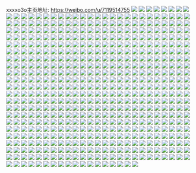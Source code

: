 xxxxo3o主页地址: https://weibo.com/u/7119514755 
![](https://wx4.sinaimg.cn/mw2000/007LOL19ly1h8xjlljsuvj333y1qze82.jpg) 
![](https://wx4.sinaimg.cn/mw2000/007LOL19ly1h8xjlki7r8j30wi0iawjl.jpg) 
![](https://wx4.sinaimg.cn/mw2000/007LOL19ly1h8xjlml2xlj333y1qz4qq.jpg) 
![](https://wx4.sinaimg.cn/mw2000/007LOL19ly1h8xjlojuypj33402c01ky.jpg) 
![](https://wx4.sinaimg.cn/mw2000/007LOL19ly1h8xjlnkb5zj333y1qzqv5.jpg) 
![](https://wx4.sinaimg.cn/mw2000/007LOL19ly1h8xjlpd17kj333y1qzqv5.jpg) 
![](https://wx4.sinaimg.cn/mw2000/007LOL19ly1h8vfo8kb51j31kw23v1kx.jpg) 
![](https://wx4.sinaimg.cn/mw2000/007LOL19ly1h8r49vgpnyj30ph10lafd.jpg) 
![](https://wx4.sinaimg.cn/mw2000/007LOL19ly1h8prpu9f0pj30wi1ycam3.jpg) 
![](https://wx4.sinaimg.cn/mw2000/007LOL19ly1h8prpv7tc4j30wi10dajr.jpg) 
![](https://wx4.sinaimg.cn/mw2000/007LOL19ly1h8prpxk4c3j31sc2ds7mp.jpg) 
![](https://wx4.sinaimg.cn/mw2000/007LOL19ly1h8prpvisiaj30kz0rzn1t.jpg) 
![](https://wx4.sinaimg.cn/mw2000/007LOL19ly1h8prptd78cj32c0340e81.jpg) 
![](https://wx4.sinaimg.cn/mw2000/007LOL19ly1h8prpwnmipj32c0340x6p.jpg) 
![](https://wx4.sinaimg.cn/mw2000/007LOL19ly1h8prq6f4t8j30o705174w.jpg) 
![](https://wx4.sinaimg.cn/mw2000/007LOL19ly1h8prq2aiv8j32c03407wi.jpg) 
![](https://wx4.sinaimg.cn/mw2000/007LOL19ly1h8prq66fpbj31ei1ei7n5.jpg) 
![](https://wx4.sinaimg.cn/mw2000/007LOL19ly1h8prq3ng89j32c0340hdu.jpg) 
![](https://wx4.sinaimg.cn/mw2000/007LOL19ly1h8prqbw6z4j31sc2ds1ky.jpg) 
![](https://wx4.sinaimg.cn/mw2000/007LOL19ly1h8prpy5z81j317r1mcds9.jpg) 
![](https://wx4.sinaimg.cn/mw2000/007LOL19ly1h8prq9m3wyj30wi1yc4ff.jpg) 
![](https://wx4.sinaimg.cn/mw2000/007LOL19ly1h8oi8xrdntj32c0340npd.jpg) 
![](https://wx4.sinaimg.cn/mw2000/007LOL19ly1h8jjr6to9cj30u0140k15.jpg) 
![](https://wx4.sinaimg.cn/mw2000/007LOL19ly1h8h7at18s1j30u0140tef.jpg) 
![](https://wx4.sinaimg.cn/mw2000/007LOL19ly1h8h7avsyacj30u0140k29.jpg) 
![](https://wx4.sinaimg.cn/mw2000/007LOL19ly1h8h7axf1cjj30u0140wln.jpg) 
![](https://wx4.sinaimg.cn/mw2000/007LOL19ly1h8h7aw2n1gj30u00midhv.jpg) 
![](https://wx4.sinaimg.cn/mw2000/007LOL19ly1h8h7auyd8dj30p00xcq7l.jpg) 
![](https://wx4.sinaimg.cn/mw2000/007LOL19ly1h8h7ayyijsj30u0140wkk.jpg) 
![](https://wx4.sinaimg.cn/mw2000/007LOL19ly1h8h7aumxyjj31400u0gtb.jpg) 
![](https://wx4.sinaimg.cn/mw2000/007LOL19ly1h8h7ayh6nwj30u01400wk.jpg) 
![](https://wx4.sinaimg.cn/mw2000/007LOL19ly1h8h7awh0kaj31410u0gqk.jpg) 
![](https://wx4.sinaimg.cn/mw2000/007LOL19ly1h8d5uk17ybj30u01dg43u.jpg) 
![](https://wx4.sinaimg.cn/mw2000/007LOL19ly1h8bq1u0kwuj30u0140aiw.jpg) 
![](https://wx4.sinaimg.cn/mw2000/007LOL19ly1h8bq1uibmyj31400u0dl5.jpg) 
![](https://wx4.sinaimg.cn/mw2000/007LOL19ly1h87bdx5itcj30u0140k0w.jpg) 
![](https://wx4.sinaimg.cn/mw2000/007LOL19ly1h87bdxqud1j30u0140n31.jpg) 
![](https://wx4.sinaimg.cn/mw2000/007LOL19ly1h87bdvbjgxj30u0140gt5.jpg) 
![](https://wx4.sinaimg.cn/mw2000/007LOL19ly1h87bdz1tsnj30u01400z3.jpg) 
![](https://wx4.sinaimg.cn/mw2000/007LOL19ly1h87bdtq1ekj30rf10kdkx.jpg) 
![](https://wx4.sinaimg.cn/mw2000/007LOL19ly1h87bdzntroj30u0140n2a.jpg) 
![](https://wx4.sinaimg.cn/mw2000/007LOL19ly1h87bdui0b4j30wi0oejt4.jpg) 
![](https://wx4.sinaimg.cn/mw2000/007LOL19ly1h87be083rwj30u0140jxc.jpg) 
![](https://wx4.sinaimg.cn/mw2000/007LOL19ly1h87bdye8jpj30u0140q9m.jpg) 
![](https://wx4.sinaimg.cn/mw2000/007LOL19ly1h85vr88gtfj30u01sytew.jpg) 
![](https://wx4.sinaimg.cn/mw2000/007LOL19ly1h8515lqbxbj31400u0afp.jpg) 
![](https://wx4.sinaimg.cn/mw2000/007LOL19ly1h83t9kjstdj30s40l3gq5.jpg) 
![](https://wx4.sinaimg.cn/mw2000/007LOL19ly1h80exm393cj30r80kfgml.jpg) 
![](https://wx4.sinaimg.cn/mw2000/007LOL19ly1h7wbkrqa50j30u01syae7.jpg) 
![](https://wx4.sinaimg.cn/mw2000/007LOL19ly1h7wbkv18jhj30u01sy115.jpg) 
![](https://wx4.sinaimg.cn/mw2000/007LOL19ly1h7wbkpl3a8j30u01sy44k.jpg) 
![](https://wx4.sinaimg.cn/mw2000/007LOL19ly1h7vurwgmq7j30jp0b3mxa.jpg) 
![](https://wx4.sinaimg.cn/mw2000/007LOL19ly1h7r7eti15qj30wi0wiwmq.jpg) 
![](https://wx4.sinaimg.cn/mw2000/007LOL19ly1h7puyo6adaj30u0186gr6.jpg) 
![](https://wx4.sinaimg.cn/mw2000/007LOL19ly1h7puyn4mfaj30u0140jv9.jpg) 
![](https://wx4.sinaimg.cn/mw2000/007LOL19ly1h7puynq7rcj30zk0qojy8.jpg) 
![](https://wx4.sinaimg.cn/mw2000/007LOL19ly1h7n5p25efnj30mk0u3q4j.jpg) 
![](https://wx4.sinaimg.cn/mw2000/007LOL19ly1h7n5p1eqv0j30u014077s.jpg) 
![](https://wx4.sinaimg.cn/mw2000/007LOL19ly1h7n5p1wqq8j30kk0kkju5.jpg) 
![](https://wx4.sinaimg.cn/mw2000/007LOL19ly1h7n5p0j82kj30h20h20ui.jpg) 
![](https://wx4.sinaimg.cn/mw2000/007LOL19ly1h7n5p1o242j30tz13zjwf.jpg) 
![](https://wx4.sinaimg.cn/mw2000/007LOL19ly1h7n5p2gzoyj30u0140n6p.jpg) 
![](https://wx4.sinaimg.cn/mw2000/007LOL19ly1h7n5p1518gj30u0140jvu.jpg) 
![](https://wx4.sinaimg.cn/mw2000/007LOL19ly1h7n5p0t3iaj30p80xntcc.jpg) 
![](https://wx4.sinaimg.cn/mw2000/007LOL19ly1h7n5safmbwj30r3104dkd.jpg) 
![](https://wx4.sinaimg.cn/mw2000/007LOL19ly1h7k6gefo1vj30po0pojw0.jpg) 
![](https://wx4.sinaimg.cn/mw2000/007LOL19ly1h7k6g104m1j30p40xitcb.jpg) 
![](https://wx4.sinaimg.cn/mw2000/007LOL19ly1h7k6g3ps2ej30u00u079i.jpg) 
![](https://wx4.sinaimg.cn/mw2000/007LOL19ly1h7k6g1e7s2j30q90z0wix.jpg) 
![](https://wx4.sinaimg.cn/mw2000/007LOL19ly1h7k6g1rt7zj30u0140gsb.jpg) 
![](https://wx4.sinaimg.cn/mw2000/007LOL19ly1h7hli8y8q6j30u0140dn9.jpg) 
![](https://wx4.sinaimg.cn/mw2000/007LOL19ly1h7hli72grgj30u0140agt.jpg) 
![](https://wx4.sinaimg.cn/mw2000/007LOL19ly1h7hlikl3boj30js0qdte0.jpg) 
![](https://wx4.sinaimg.cn/mw2000/007LOL19ly1h7hli7ti81j30u0140k7w.jpg) 
![](https://wx4.sinaimg.cn/mw2000/007LOL19ly1h7hli9pumzj30u0140gx5.jpg) 
![](https://wx4.sinaimg.cn/mw2000/007LOL19ly1h7d2vnjw5xj33402c0qv5.jpg) 
![](https://wx4.sinaimg.cn/mw2000/007LOL19ly1h7d2vo82cej33402c010p.jpg) 
![](https://wx4.sinaimg.cn/mw2000/007LOL19ly1h7d2vmqid1j30mr0ucq82.jpg) 
![](https://wx4.sinaimg.cn/mw2000/007LOL19ly1h7d2vlrxy6j32c0340e82.jpg) 
![](https://wx4.sinaimg.cn/mw2000/007LOL19ly1h7b24xb1maj30vm165mys.jpg) 
![](https://wx4.sinaimg.cn/mw2000/007LOL19ly1h7b24y3sncj33402c0k81.jpg) 
![](https://wx4.sinaimg.cn/mw2000/007LOL19ly1h7b28mqnr4j32001i07q7.jpg) 
![](https://wx4.sinaimg.cn/mw2000/007LOL19ly1h7b24wqi33j31us1us7b6.jpg) 
![](https://wx4.sinaimg.cn/mw2000/007LOL19ly1h7b24w545oj32c0340x6q.jpg) 
![](https://wx4.sinaimg.cn/mw2000/007LOL19ly1h7b24yg3ppj30r5107jrz.jpg) 
![](https://wx4.sinaimg.cn/mw2000/007LOL19ly1h7b24uxqmsj33402c0x6p.jpg) 
![](https://wx4.sinaimg.cn/mw2000/007LOL19ly1h7b250yyxfj32c0340h6x.jpg) 
![](https://wx4.sinaimg.cn/mw2000/007LOL19ly1h7b254ztnaj32an327hdu.jpg) 
![](https://wx4.sinaimg.cn/mw2000/007LOL19ly1h7b2500b8nj32c0340jvi.jpg) 
![](https://wx4.sinaimg.cn/mw2000/007LOL19ly1h7b24zb4dmj32c03404fx.jpg) 
![](https://wx4.sinaimg.cn/mw2000/007LOL19ly1h7b251u5tcj33402c0dws.jpg) 
![](https://wx4.sinaimg.cn/mw2000/007LOL19ly1h7b253g11vj32c0340qv5.jpg) 
![](https://wx4.sinaimg.cn/mw2000/007LOL19ly1h7b2569lj7j32c0340gyn.jpg) 
![](https://wx4.sinaimg.cn/mw2000/007LOL19ly1h7b257fhn8j33402c0wng.jpg) 
![](https://wx4.sinaimg.cn/mw2000/007LOL19ly1h7b24x01i1j30ny08jdgu.jpg) 
![](https://wx4.sinaimg.cn/mw2000/007LOL19ly1h78gwmml8fj30xl18sdrl.jpg) 
![](https://wx4.sinaimg.cn/mw2000/007LOL19ly1h78gwpf3bpj32c0340npd.jpg) 
![](https://wx4.sinaimg.cn/mw2000/007LOL19ly1h78gz1mlz3j30wi17cgma.jpg) 
![](https://wx4.sinaimg.cn/mw2000/007LOL19ly1h78gwnyi5fj32c0340npg.jpg) 
![](https://wx4.sinaimg.cn/mw2000/007LOL19ly1h786sn2oclj30u0140439.jpg) 
![](https://wx4.sinaimg.cn/mw2000/007LOL19ly1h76v432ofrj30wi1ycwte.jpg) 
![](https://wx4.sinaimg.cn/mw2000/007LOL19ly1h76v426bszj30wi1ycwgl.jpg) 
![](https://wx4.sinaimg.cn/mw2000/007LOL19ly1h76v43d4ujj30wi1ycq49.jpg) 
![](https://wx4.sinaimg.cn/mw2000/007LOL19ly1h73tr6oi5zj32c034043l.jpg) 
![](https://wx4.sinaimg.cn/mw2000/007LOL19ly1h73tr5qm1gj33402c0x6p.jpg) 
![](https://wx4.sinaimg.cn/mw2000/007LOL19ly1h702hscb28j32c03407dp.jpg) 
![](https://wx4.sinaimg.cn/mw2000/007LOL19ly1h702hr9ft2j30ts1gz40v.jpg) 
![](https://wx4.sinaimg.cn/mw2000/007LOL19ly1h702hrjto2j30u0140qg9.jpg) 
![](https://wx4.sinaimg.cn/mw2000/007LOL19ly1h702htrudkj32c03404qr.jpg) 
![](https://wx4.sinaimg.cn/mw2000/007LOL19ly1h702hsticvj30wi18ijsj.jpg) 
![](https://wx4.sinaimg.cn/mw2000/007LOL19ly1h702hqaq75j30u0140n9i.jpg) 
![](https://wx4.sinaimg.cn/mw2000/007LOL19ly1h702hsllioj30u0140q3m.jpg) 
![](https://wx4.sinaimg.cn/mw2000/007LOL19ly1h702il43yoj30gu0mh78p.jpg) 
![](https://wx4.sinaimg.cn/mw2000/007LOL19ly1h702k199eoj30u0158n1d.jpg) 
![](https://wx4.sinaimg.cn/mw2000/007LOL19ly1h6y48oa4v6j32c0340e82.jpg) 
![](https://wx4.sinaimg.cn/mw2000/007LOL19ly1h6y48rc9uej32c0340u0z.jpg) 
![](https://wx4.sinaimg.cn/mw2000/007LOL19ly1h6y48rr3hej30oz0xbajc.jpg) 
![](https://wx4.sinaimg.cn/mw2000/007LOL19ly1h6y48snxb7j32c0340tlt.jpg) 
![](https://wx4.sinaimg.cn/mw2000/007LOL19ly1h6y48utcydj32c03401kz.jpg) 
![](https://wx4.sinaimg.cn/mw2000/007LOL19ly1h6y48vwhj8j32c0340npe.jpg) 
![](https://wx4.sinaimg.cn/mw2000/007LOL19ly1h6y48wrd0lj32c0340tpi.jpg) 
![](https://wx4.sinaimg.cn/mw2000/007LOL19ly1h6y48xm0o3j32c03407wi.jpg) 
![](https://wx4.sinaimg.cn/mw2000/007LOL19ly1h6seo9369pj32c0340qv5.jpg) 
![](https://wx4.sinaimg.cn/mw2000/007LOL19ly1h6seoa3jqej33402c0npf.jpg) 
![](https://wx4.sinaimg.cn/mw2000/007LOL19ly1h6sepm7754j33402c0dkq.jpg) 
![](https://wx4.sinaimg.cn/mw2000/007LOL19ly1h6sepuutyej30tz13zk0x.jpg) 
![](https://wx4.sinaimg.cn/mw2000/007LOL19ly1h6seplh0efj32c0340u0x.jpg) 
![](https://wx4.sinaimg.cn/mw2000/007LOL19ly1h6seposwngj32c034019e.jpg) 
![](https://wx4.sinaimg.cn/mw2000/007LOL19ly1h6seo7yq41j32c0340kjm.jpg) 
![](https://wx4.sinaimg.cn/mw2000/007LOL19ly1h6sepnm9b5j30u0140410.jpg) 
![](https://wx4.sinaimg.cn/mw2000/007LOL19ly1h6seqf8gm5j30tz13zgn6.jpg) 
![](https://wx4.sinaimg.cn/mw2000/007LOL19ly1h6q05ki7b3j30rr0rrmza.jpg) 
![](https://wx4.sinaimg.cn/mw2000/007LOL19ly1h6q05jln0cj30kx0kxmxm.jpg) 
![](https://wx4.sinaimg.cn/mw2000/007LOL19ly1h6q05jduiaj31410u0mzg.jpg) 
![](https://wx4.sinaimg.cn/mw2000/007LOL19ly1h6q05k3knmj30u0140dph.jpg) 
![](https://wx4.sinaimg.cn/mw2000/007LOL19ly1h6nbtzn8v8j30u0140th0.jpg) 
![](https://wx4.sinaimg.cn/mw2000/007LOL19ly1h6nbu0phz5j30u0140tn2.jpg) 
![](https://wx4.sinaimg.cn/mw2000/007LOL19ly1h6nbu18954j30u0140aed.jpg) 
![](https://wx4.sinaimg.cn/mw2000/007LOL19ly1h6nbu1wkv2j30u01400yh.jpg) 
![](https://wx4.sinaimg.cn/mw2000/007LOL19ly1h6nbu2hiwuj30u014079r.jpg) 
![](https://wx4.sinaimg.cn/mw2000/007LOL19ly1h6nbu363x3j30u0140dqr.jpg) 
![](https://wx4.sinaimg.cn/mw2000/007LOL19ly1h6nbu3t430j30u0140guj.jpg) 
![](https://wx4.sinaimg.cn/mw2000/007LOL19ly1h6nbu4g4exj30u0140gye.jpg) 
![](https://wx4.sinaimg.cn/mw2000/007LOL19ly1h6nbu04itmj30ri10owl2.jpg) 
![](https://wx4.sinaimg.cn/mw2000/007LOL19ly1h6kfqcmiz3j30w516vdpi.jpg) 
![](https://wx4.sinaimg.cn/mw2000/007LOL19ly1h6gs9aad6pj30u0140q93.jpg) 
![](https://wx4.sinaimg.cn/mw2000/007LOL19ly1h6gs9b48qaj30u0140gms.jpg) 
![](https://wx4.sinaimg.cn/mw2000/007LOL19ly1h6gs9aonztj30u0140wex.jpg) 
![](https://wx4.sinaimg.cn/mw2000/007LOL19ly1h6gs98huyxj30u0140n0t.jpg) 
![](https://wx4.sinaimg.cn/mw2000/007LOL19ly1h6gs9bf3nqj30ty13ywfi.jpg) 
![](https://wx4.sinaimg.cn/mw2000/007LOL19ly1h6gs991x7pj30u0140q85.jpg) 
![](https://wx4.sinaimg.cn/mw2000/007LOL19ly1h6gs99e7ekj31400u0myq.jpg) 
![](https://wx4.sinaimg.cn/mw2000/007LOL19ly1h6gs982uqjj31400u0434.jpg) 
![](https://wx4.sinaimg.cn/mw2000/007LOL19ly1h6f76g61ohj30u0140n3e.jpg) 
![](https://wx4.sinaimg.cn/mw2000/007LOL19ly1h6f76elgb6j30t312sad5.jpg) 
![](https://wx4.sinaimg.cn/mw2000/007LOL19ly1h6f76hnl7ij30u0140q7n.jpg) 
![](https://wx4.sinaimg.cn/mw2000/007LOL19ly1h6al8pz5bkj32c03404qq.jpg) 
![](https://wx4.sinaimg.cn/mw2000/007LOL19ly1h6al8tav9wj32c0340acu.jpg) 
![](https://wx4.sinaimg.cn/mw2000/007LOL19ly1h6al8sm4r3j30ty0ty41g.jpg) 
![](https://wx4.sinaimg.cn/mw2000/007LOL19ly1h6alantwj8j30u014078a.jpg) 
![](https://wx4.sinaimg.cn/mw2000/007LOL19ly1h672nvvv2ij30u01400ud.jpg) 
![](https://wx4.sinaimg.cn/mw2000/007LOL19ly1h672nuillfj30u0140grs.jpg) 
![](https://wx4.sinaimg.cn/mw2000/007LOL19ly1h672nux1s1j30u0140abb.jpg) 
![](https://wx4.sinaimg.cn/mw2000/007LOL19ly1h6653qb9quj30f10k275l.jpg) 
![](https://wx4.sinaimg.cn/mw2000/007LOL19ly1h63x3wpa7kj30u014040p.jpg) 
![](https://wx4.sinaimg.cn/mw2000/007LOL19ly1h63x4dopkoj30u0140gui.jpg) 
![](https://wx4.sinaimg.cn/mw2000/007LOL19ly1h63x4e763lj30ki0rc41n.jpg) 
![](https://wx4.sinaimg.cn/mw2000/007LOL19ly1h63x49u5ddj30wb0o8t9z.jpg) 
![](https://wx4.sinaimg.cn/mw2000/007LOL19ly1h63x48zqhzj30u01sy7fu.jpg) 
![](https://wx4.sinaimg.cn/mw2000/007LOL19ly1h63x3xac49j30u0140q3u.jpg) 
![](https://wx4.sinaimg.cn/mw2000/007LOL19ly1h63x4b9az9j31400u00vt.jpg) 
![](https://wx4.sinaimg.cn/mw2000/007LOL19ly1h63x4cta66j31400u041j.jpg) 
![](https://wx4.sinaimg.cn/mw2000/007LOL19ly1h63x3vz0t4j30u0140dmt.jpg) 
![](https://wx4.sinaimg.cn/mw2000/007LOL19ly1h61vgsjj09j30u014074y.jpg) 
![](https://wx4.sinaimg.cn/mw2000/007LOL19ly1h5zkvi3yu9j30u01syacm.jpg) 
![](https://wx4.sinaimg.cn/mw2000/007LOL19ly1h5uuzzdltvj30u01syq9e.jpg) 
![](https://wx4.sinaimg.cn/mw2000/007LOL19ly1h5uv0kejcdj30u01sy44y.jpg) 
![](https://wx4.sinaimg.cn/mw2000/007LOL19ly1h5uv0xdsr2j30u01syqb3.jpg) 
![](https://wx4.sinaimg.cn/mw2000/007LOL19ly1h5uuzcfxfmj30u01sydll.jpg) 
![](https://wx4.sinaimg.cn/mw2000/007LOL19ly1h5uv09cr6kj30u01syjxx.jpg) 
![](https://wx4.sinaimg.cn/mw2000/007LOL19ly1h5uuzngim0j30u01sy7bp.jpg) 
![](https://wx4.sinaimg.cn/mw2000/007LOL19ly1h5te4fbbdtj30u0140gn2.jpg) 
![](https://wx4.sinaimg.cn/mw2000/007LOL19ly1h5qxpws4i7j30tk0m6765.jpg) 
![](https://wx4.sinaimg.cn/mw2000/007LOL19ly1h5qxpx5oa5j30s70ufn0i.jpg) 
![](https://wx4.sinaimg.cn/mw2000/007LOL19ly1h5q3impfauj30u0140afv.jpg) 
![](https://wx4.sinaimg.cn/mw2000/007LOL19ly1h5q3in80o5j30t012oq4x.jpg) 
![](https://wx4.sinaimg.cn/mw2000/007LOL19ly1h5q3gf2q3dj30u01403yu.jpg) 
![](https://wx4.sinaimg.cn/mw2000/007LOL19ly1h5q3iswiuuj30u014078t.jpg) 
![](https://wx4.sinaimg.cn/mw2000/007LOL19ly1h5q3iozz1pj30u014015t.jpg) 
![](https://wx4.sinaimg.cn/mw2000/007LOL19ly1h5q3irzo1kj30u0140k10.jpg) 
![](https://wx4.sinaimg.cn/mw2000/007LOL19ly1h5q3ipp9zdj30u00u0jw3.jpg) 
![](https://wx4.sinaimg.cn/mw2000/007LOL19ly1h5q3iubpu1j30u0140ahb.jpg) 
![](https://wx4.sinaimg.cn/mw2000/007LOL19ly1h5q3j41z9ij30u0140q7d.jpg) 
![](https://wx4.sinaimg.cn/mw2000/007LOL19ly1h5lk7cslvaj30s40hu74w.jpg) 
![](https://wx4.sinaimg.cn/mw2000/007LOL19ly1h5lk7cktgoj30pg0iw40w.jpg) 
![](https://wx4.sinaimg.cn/mw2000/007LOL19ly1h5gk99w6ytj31900u0dm1.jpg) 
![](https://wx4.sinaimg.cn/mw2000/007LOL19ly1h5gk9b1qjfj31900u041p.jpg) 
![](https://wx4.sinaimg.cn/mw2000/007LOL19ly1h5gk9chttpj30u0190tdu.jpg) 
![](https://wx4.sinaimg.cn/mw2000/007LOL19ly1h5gk9ewmg4j31900u0wop.jpg) 
![](https://wx4.sinaimg.cn/mw2000/007LOL19ly1h5gk9kjoprj30u0190alc.jpg) 
![](https://wx4.sinaimg.cn/mw2000/007LOL19ly1h5gk9mjbukj31900u0qen.jpg) 
![](https://wx4.sinaimg.cn/mw2000/007LOL19ly1h5gk9nlh62j31900u0n1y.jpg) 
![](https://wx4.sinaimg.cn/mw2000/007LOL19ly1h5gk9s955yj31900u0151.jpg) 
![](https://wx4.sinaimg.cn/mw2000/007LOL19ly1h5gk9tuik9j31900u0gr0.jpg) 
![](https://wx4.sinaimg.cn/mw2000/007LOL19ly1h5gk9ui53ej31900u0gov.jpg) 
![](https://wx4.sinaimg.cn/mw2000/007LOL19ly1h5gk9vmqcej30u0140jyc.jpg) 
![](https://wx4.sinaimg.cn/mw2000/007LOL19ly1h5gk9wsbo7j30u0140aen.jpg) 
![](https://wx4.sinaimg.cn/mw2000/007LOL19ly1h5gk9z9udej31900u0k5q.jpg) 
![](https://wx4.sinaimg.cn/mw2000/007LOL19ly1h5gka047nwj31900u0ad7.jpg) 
![](https://wx4.sinaimg.cn/mw2000/007LOL19ly1h5gka1e99oj31900u0n2l.jpg) 
![](https://wx4.sinaimg.cn/mw2000/007LOL19ly1h5gka345wzj31900u00zd.jpg) 
![](https://wx4.sinaimg.cn/mw2000/007LOL19ly1h5gka4ewmij31400u0adt.jpg) 
![](https://wx4.sinaimg.cn/mw2000/007LOL19ly1h5ce6vjnuyj30wi0o7q6h.jpg) 
![](https://wx4.sinaimg.cn/mw2000/007LOL19ly1h5ce6wo96fj33402c07wh.jpg) 
![](https://wx4.sinaimg.cn/mw2000/007LOL19ly1h58ttgl9bbj33402c0qv5.jpg) 
![](https://wx4.sinaimg.cn/mw2000/007LOL19ly1h58tt9upq1j33402c0b2a.jpg) 
![](https://wx4.sinaimg.cn/mw2000/007LOL19ly1h58ttmaxcdj31sc2dsu0x.jpg) 
![](https://wx4.sinaimg.cn/mw2000/007LOL19ly1h54beug8d0j324e2tue82.jpg) 
![](https://wx4.sinaimg.cn/mw2000/007LOL19ly1h54berj5cuj32c0340npd.jpg) 
![](https://wx4.sinaimg.cn/mw2000/007LOL19ly1h54besvh0fj32c0340qv5.jpg) 
![](https://wx4.sinaimg.cn/mw2000/007LOL19ly1h54beo44tgj32c0340b2a.jpg) 
![](https://wx4.sinaimg.cn/mw2000/007LOL19ly1h54bept59nj32c03407wi.jpg) 
![](https://wx4.sinaimg.cn/mw2000/007LOL19ly1h54bevan3qj319u1p4kch.jpg) 
![](https://wx4.sinaimg.cn/mw2000/007LOL19ly1h535a49h1sj32c0340qv6.jpg) 
![](https://wx4.sinaimg.cn/mw2000/007LOL19ly1h522rxt0djj32c0340e81.jpg) 
![](https://wx4.sinaimg.cn/mw2000/007LOL19ly1h4qihzc4r3j30u00u0n4z.jpg) 
![](https://wx4.sinaimg.cn/mw2000/007LOL19ly1h4qihwq35pj30p10isn15.jpg) 
![](https://wx4.sinaimg.cn/mw2000/007LOL19ly1h4p9yxnjm5j32c0340npe.jpg) 
![](https://wx4.sinaimg.cn/mw2000/007LOL19ly1h4p9yvz599j30u0140k2v.jpg) 
![](https://wx4.sinaimg.cn/mw2000/007LOL19ly1h4n0u8lbrnj32c0340hdt.jpg) 
![](https://wx4.sinaimg.cn/mw2000/007LOL19ly1h4n0ryxen4j32c0340e83.jpg) 
![](https://wx4.sinaimg.cn/mw2000/007LOL19ly1h4n0w91bghj32c0340x6q.jpg) 
![](https://wx4.sinaimg.cn/mw2000/007LOL19ly1h4n0viveabj32c0340hdu.jpg) 
![](https://wx4.sinaimg.cn/mw2000/007LOL19ly1h4n0v1qxgnj33402c0e82.jpg) 
![](https://wx4.sinaimg.cn/mw2000/007LOL19ly1h4n0vnw5dtj31zk1ho1kx.jpg) 
![](https://wx4.sinaimg.cn/mw2000/007LOL19ly1h4jizkzseoj32c0340qv6.jpg) 
![](https://wx4.sinaimg.cn/mw2000/007LOL19ly1h4icju42tcj30wi1ycgqc.jpg) 
![](https://wx4.sinaimg.cn/mw2000/007LOL19ly1h4dr0aga04j30u0140q9s.jpg) 
![](https://wx4.sinaimg.cn/mw2000/007LOL19ly1h4dr0as6foj30u0140q8n.jpg) 
![](https://wx4.sinaimg.cn/mw2000/007LOL19ly1h4cbg2xwjwj30wi102tbz.jpg) 
![](https://wx4.sinaimg.cn/mw2000/007LOL19ly1h49s1jex7kj30u014010s.jpg) 
![](https://wx4.sinaimg.cn/mw2000/007LOL19ly1h49s1kcnxmj30u0140ap4.jpg) 
![](https://wx4.sinaimg.cn/mw2000/007LOL19ly1h49s1l0egyj30u0140dkc.jpg) 
![](https://wx4.sinaimg.cn/mw2000/007LOL19ly1h49s1n5v19j30u0140gs1.jpg) 
![](https://wx4.sinaimg.cn/mw2000/007LOL19ly1h49s1m0f2oj30u0140q82.jpg) 
![](https://wx4.sinaimg.cn/mw2000/007LOL19ly1h49s1lgi8xj30u0140tge.jpg) 
![](https://wx4.sinaimg.cn/mw2000/007LOL19ly1h49s1pam6sj30u0140jvc.jpg) 
![](https://wx4.sinaimg.cn/mw2000/007LOL19ly1h49s1o0ot6j30u0140akz.jpg) 
![](https://wx4.sinaimg.cn/mw2000/007LOL19ly1h49s1q3py3j30u014016e.jpg) 
![](https://wx4.sinaimg.cn/mw2000/007LOL19ly1h49s1onoegj30u01400zz.jpg) 
![](https://wx4.sinaimg.cn/mw2000/007LOL19ly1h46en706cnj30wi0iatbq.jpg) 
![](https://wx4.sinaimg.cn/mw2000/007LOL19ly1h46enf3smyj31400u0q6p.jpg) 
![](https://wx4.sinaimg.cn/mw2000/007LOL19ly1h3xfca1h55j31400u0gu7.jpg) 
![](https://wx4.sinaimg.cn/mw2000/007LOL19ly1h3xfdb9t87j313w0ty452.jpg) 
![](https://wx4.sinaimg.cn/mw2000/007LOL19ly1h3xfd6oh7pj30wi0od0ws.jpg) 
![](https://wx4.sinaimg.cn/mw2000/007LOL19ly1h3xfcfxuwvj30u0140n0x.jpg) 
![](https://wx4.sinaimg.cn/mw2000/007LOL19ly1h3xfalxntyj30pa0iy0v5.jpg) 
![](https://wx4.sinaimg.cn/mw2000/007LOL19ly1h3xfd2po3pj30u0140ten.jpg) 
![](https://wx4.sinaimg.cn/mw2000/007LOL19ly1h3va3btob3j30v40khq9l.jpg) 
![](https://wx4.sinaimg.cn/mw2000/007LOL19ly1h3va3cc5iyj30sr12c0x4.jpg) 
![](https://wx4.sinaimg.cn/mw2000/007LOL19ly1h3v9lk1vgkj30u0140adp.jpg) 
![](https://wx4.sinaimg.cn/mw2000/007LOL19ly1h3v9lfhatfj31400u0q7i.jpg) 
![](https://wx4.sinaimg.cn/mw2000/007LOL19ly1h3v9lkoyqtj30u0140dl7.jpg) 
![](https://wx4.sinaimg.cn/mw2000/007LOL19ly1h3v9lg3fm1j31400u0qf6.jpg) 
![](https://wx4.sinaimg.cn/mw2000/007LOL19ly1h3v9ljmn2vj31400u0431.jpg) 
![](https://wx4.sinaimg.cn/mw2000/007LOL19ly1h3v9lhnt5lj31400u0wo8.jpg) 
![](https://wx4.sinaimg.cn/mw2000/007LOL19ly1h3v9li0s2zj31400u041v.jpg) 
![](https://wx4.sinaimg.cn/mw2000/007LOL19ly1h3v9lj2141j31400u0n8w.jpg) 
![](https://wx4.sinaimg.cn/mw2000/007LOL19ly1h3v9lgt7lmj31400u0tgz.jpg) 
![](https://wx4.sinaimg.cn/mw2000/007LOL19ly1h3tptpx1f9j30u0136wj0.jpg) 
![](https://wx4.sinaimg.cn/mw2000/007LOL19ly1h3r6abyf30j30pu0ygte7.jpg) 
![](https://wx4.sinaimg.cn/mw2000/007LOL19ly1h3r69dwwzpj30u0140wmk.jpg) 
![](https://wx4.sinaimg.cn/mw2000/007LOL19ly1h3q1zlodvkj31410u0ahr.jpg) 
![](https://wx4.sinaimg.cn/mw2000/007LOL19ly1h3n7fvrvv3j31400u07ac.jpg) 
![](https://wx4.sinaimg.cn/mw2000/007LOL19ly1h3n7gkf3iij30u0143n0l.jpg) 
![](https://wx4.sinaimg.cn/mw2000/007LOL19ly1h3n7fx9n9yj31400u0wkw.jpg) 
![](https://wx4.sinaimg.cn/mw2000/007LOL19ly1h3h2u3ds9oj30qr6bkb2a.jpg) 
![](https://wx4.sinaimg.cn/mw2000/007LOL19ly1h3h2u4n67pj30qr6bk1ky.jpg) 
![](https://wx4.sinaimg.cn/mw2000/007LOL19ly1h3h2u5vkk8j30m76bkhdt.jpg) 
![](https://wx4.sinaimg.cn/mw2000/007LOL19ly1h3h2u7gnxjj30sg64g7wi.jpg) 
![](https://wx4.sinaimg.cn/mw2000/007LOL19ly1h3h2umrcw2j30py6bkkjm.jpg) 
![](https://wx4.sinaimg.cn/mw2000/007LOL19ly1h3h2uefi2hj30sg696u0x.jpg) 
![](https://wx4.sinaimg.cn/mw2000/007LOL19ly1h3h2u91t6lj30od6bkqv6.jpg) 
![](https://wx4.sinaimg.cn/mw2000/007LOL19ly1h3h2uan1klj30sg696qv6.jpg) 
![](https://wx4.sinaimg.cn/mw2000/007LOL19ly1h3h2ugg04qj30n56bk7wi.jpg) 
![](https://wx4.sinaimg.cn/mw2000/007LOL19ly1h3h2u1ssgqj30nj6bk7wi.jpg) 
![](https://wx4.sinaimg.cn/mw2000/007LOL19ly1h3h2ucbeygj30sg5c0e81.jpg) 
![](https://wx4.sinaimg.cn/mw2000/007LOL19ly1h3h2uk3n37j30qr6bkqv6.jpg) 
![](https://wx4.sinaimg.cn/mw2000/007LOL19ly1h3gax271ftj30wi0hr75q.jpg) 
![](https://wx4.sinaimg.cn/mw2000/007LOL19ly1h3gax1sy9jj30wi1ychdt.jpg) 
![](https://wx4.sinaimg.cn/mw2000/007LOL19ly1h30pg8zoqxj30u01l1n22.jpg) 
![](https://wx4.sinaimg.cn/mw2000/007LOL19ly1h30pgi74qij32bc334u13.jpg) 
![](https://wx4.sinaimg.cn/mw2000/007LOL19ly1h2v91w1g28j31400u0dpn.jpg) 
![](https://wx4.sinaimg.cn/mw2000/007LOL19ly1h2v91wgxboj31400u0djc.jpg) 
![](https://wx4.sinaimg.cn/mw2000/007LOL19ly1h2qdgwl243j30u0190n46.jpg) 
![](https://wx4.sinaimg.cn/mw2000/007LOL19ly1h2qdgxbi8cj30u0140dqh.jpg) 
![](https://wx4.sinaimg.cn/mw2000/007LOL19ly1h2qdgz4k7xj30u0140wq2.jpg) 
![](https://wx4.sinaimg.cn/mw2000/007LOL19ly1h2qdh0805bj30u0140af5.jpg) 
![](https://wx4.sinaimg.cn/mw2000/007LOL19ly1h2qdh0weinj30u0140wkj.jpg) 
![](https://wx4.sinaimg.cn/mw2000/007LOL19ly1h2qdh1box7j31900u0wiq.jpg) 
![](https://wx4.sinaimg.cn/mw2000/007LOL19ly1h2jeljzckuj30sg16oqfd.jpg) 
![](https://wx4.sinaimg.cn/mw2000/007LOL19ly1h2fxx6f7pej30sg16ojzp.jpg) 
![](https://wx4.sinaimg.cn/mw2000/007LOL19ly1h2fxx6sfy0j31400u0tdo.jpg) 
![](https://wx4.sinaimg.cn/mw2000/007LOL19ly1h2fxx75fdxj30u01400uv.jpg) 
![](https://wx4.sinaimg.cn/mw2000/007LOL19ly1h2fxx88n97j31400u0act.jpg) 
![](https://wx4.sinaimg.cn/mw2000/007LOL19ly1h2fxxa1u6bj31400u0mzw.jpg) 
![](https://wx4.sinaimg.cn/mw2000/007LOL19ly1h2fxxayt47j31400u0gnw.jpg) 
![](https://wx4.sinaimg.cn/mw2000/007LOL19ly1h201g5hlbwj30u00midhj.jpg) 
![](https://wx4.sinaimg.cn/mw2000/007LOL19ly1h1zq9sa8ojj30u0140dkq.jpg) 
![](https://wx4.sinaimg.cn/mw2000/007LOL19ly1h1z2o6dc37j30u0140gqa.jpg) 
![](https://wx4.sinaimg.cn/mw2000/007LOL19ly1h1z2obc6iij31900u0dl9.jpg) 
![](https://wx4.sinaimg.cn/mw2000/007LOL19ly1h1z2o6lwmkj30tl0gnjsn.jpg) 
![](https://wx4.sinaimg.cn/mw2000/007LOL19ly1h1z2o74si5j31400u0117.jpg) 
![](https://wx4.sinaimg.cn/mw2000/007LOL19ly1h1z2o8f98nj30u0140n1v.jpg) 
![](https://wx4.sinaimg.cn/mw2000/007LOL19ly1h1z2o5r4lmj30u013zdjv.jpg) 
![](https://wx4.sinaimg.cn/mw2000/007LOL19ly1h1z2o9vmpdj31400u0q8n.jpg) 
![](https://wx4.sinaimg.cn/mw2000/007LOL19ly1h1z2o8snn8j30ol0oljty.jpg) 
![](https://wx4.sinaimg.cn/mw2000/007LOL19ly1h1z2oaiyqlj31400u0agj.jpg) 
![](https://wx4.sinaimg.cn/mw2000/007LOL19ly1h1z2o9fsetj31400u07cc.jpg) 
![](https://wx4.sinaimg.cn/mw2000/007LOL19ly1h1z2o7im89j313z0u0aeq.jpg) 
![](https://wx4.sinaimg.cn/mw2000/007LOL19ly1h1z2o5csn3j31400u0dn7.jpg) 
![](https://wx4.sinaimg.cn/mw2000/007LOL19ly1h1v0sbz9jnj30u01407ad.jpg) 
![](https://wx4.sinaimg.cn/mw2000/007LOL19ly1h1t0psyv74j30u0140n1n.jpg) 
![](https://wx4.sinaimg.cn/mw2000/007LOL19ly1h1t0ps3milj30ps0bz3zo.jpg) 
![](https://wx4.sinaimg.cn/mw2000/007LOL19ly1h1t0pseem5j30u00u075p.jpg) 
![](https://wx4.sinaimg.cn/mw2000/007LOL19ly1h1rhhzfizlj30u01f1jz8.jpg) 
![](https://wx4.sinaimg.cn/mw2000/007LOL19ly1h1rhi0xvghj30u01cen4o.jpg) 
![](https://wx4.sinaimg.cn/mw2000/007LOL19ly1h1rhi2ot7bj30u01cfgrn.jpg) 
![](https://wx4.sinaimg.cn/mw2000/007LOL19ly1h1rhi3m72uj30u01azn3b.jpg) 
![](https://wx4.sinaimg.cn/mw2000/007LOL19ly1h1pjzycx1sj30u00g7q4r.jpg) 
![](https://wx4.sinaimg.cn/mw2000/007LOL19ly1h1padq1x5cj30u00bx0tw.jpg) 
![](https://wx4.sinaimg.cn/mw2000/007LOL19ly1h1o1hlyp5nj30u01bqq4n.jpg) 
![](https://wx4.sinaimg.cn/mw2000/007LOL19ly1h1ly5w5awqj31400u0dsb.jpg) 
![](https://wx4.sinaimg.cn/mw2000/007LOL19ly1h1ly5xjkwhj31400u07gs.jpg) 
![](https://wx4.sinaimg.cn/mw2000/007LOL19ly1h1k2xorgwkj31410u0gwh.jpg) 
![](https://wx4.sinaimg.cn/mw2000/007LOL19ly1h1k2xnbhagj30u00mi3z6.jpg) 
![](https://wx4.sinaimg.cn/mw2000/007LOL19ly1h1k2xnxd38j30u00xuq5m.jpg) 
![](https://wx4.sinaimg.cn/mw2000/007LOL19ly1h1k2xq6vs1j30k00i6wew.jpg) 
![](https://wx4.sinaimg.cn/mw2000/007LOL19ly1h1k2xpww9jj31400u0tea.jpg) 
![](https://wx4.sinaimg.cn/mw2000/007LOL19ly1h1k2xp8w1zj30u00u0dh3.jpg) 
![](https://wx4.sinaimg.cn/mw2000/007LOL19ly1h1hb1l14awj31o0190aix.jpg) 
![](https://wx4.sinaimg.cn/mw2000/007LOL19ly1h1hb1k9kddj32io1w0kjm.jpg) 
![](https://wx4.sinaimg.cn/mw2000/007LOL19ly1h1hb1dassej31o01901cq.jpg) 
![](https://wx4.sinaimg.cn/mw2000/007LOL19ly1h1hb1dxmnqj31o0190h3v.jpg) 
![](https://wx4.sinaimg.cn/mw2000/007LOL19ly1h1hb1fuha7j31o0190asj.jpg) 
![](https://wx4.sinaimg.cn/mw2000/007LOL19ly1h1hb1gvo4bj31o0190k8o.jpg) 
![](https://wx4.sinaimg.cn/mw2000/007LOL19ly1h1fegn8k3yj33342bcnpe.jpg) 
![](https://wx4.sinaimg.cn/mw2000/007LOL19ly1h1feggv9xrj32532usnpd.jpg) 
![](https://wx4.sinaimg.cn/mw2000/007LOL19ly1h1feghk3zmj30sg1bxwmx.jpg) 
![](https://wx4.sinaimg.cn/mw2000/007LOL19ly1h1fegk2rf0j32001c0k91.jpg) 
![](https://wx4.sinaimg.cn/mw2000/007LOL19ly1h1fegi4sz2j30u00td7b1.jpg) 
![](https://wx4.sinaimg.cn/mw2000/007LOL19ly1h1fegqxgzcj31o01901kx.jpg) 
![](https://wx4.sinaimg.cn/mw2000/007LOL19ly1h1fepwzswej32001c0as3.jpg) 
![](https://wx4.sinaimg.cn/mw2000/007LOL19ly1h1fepxckpaj30ub0mqac0.jpg) 
![](https://wx4.sinaimg.cn/mw2000/007LOL19ly1h1fepv2yqvj32001c0x2f.jpg) 
![](https://wx4.sinaimg.cn/mw2000/007LOL19ly1h1ahmb22zjj30tu0zddi3.jpg) 
![](https://wx4.sinaimg.cn/mw2000/007LOL19ly1h1ahmcswd4j30u01907cm.jpg) 
![](https://wx4.sinaimg.cn/mw2000/007LOL19ly1h1ahmgubgmj30u0140wjl.jpg) 
![](https://wx4.sinaimg.cn/mw2000/007LOL19ly1h1ahmf52vhj30u0140ac1.jpg) 
![](https://wx4.sinaimg.cn/mw2000/007LOL19ly1h1ahmflcbzj30u0140dl5.jpg) 
![](https://wx4.sinaimg.cn/mw2000/007LOL19ly1h1ahmgihwrj30u0140dk9.jpg) 
![](https://wx4.sinaimg.cn/mw2000/007LOL19ly1h1ahmdg027j30u00u0diy.jpg) 
![](https://wx4.sinaimg.cn/mw2000/007LOL19ly1h1ahmh77j1j31400u0dk8.jpg) 
![](https://wx4.sinaimg.cn/mw2000/007LOL19ly1h1ahmg3a76j30u014078c.jpg) 
![](https://wx4.sinaimg.cn/mw2000/007LOL19ly1h165kqhl1zj30qo0qowi7.jpg) 
![](https://wx4.sinaimg.cn/mw2000/007LOL19ly1h165kqrwsoj30on0onacm.jpg) 
![](https://wx4.sinaimg.cn/mw2000/007LOL19ly1h15n6xc76qj30u01t0adq.jpg) 
![](https://wx4.sinaimg.cn/mw2000/007LOL19ly1h15n6xr7bwj30u01t0af0.jpg) 
![](https://wx4.sinaimg.cn/mw2000/007LOL19ly1h15n6y7zcuj30u01t0797.jpg) 
![](https://wx4.sinaimg.cn/mw2000/007LOL19ly1h15n6ykuunj30u01t0did.jpg) 
![](https://wx4.sinaimg.cn/mw2000/007LOL19ly1h15n6z2j61j30u01t0q78.jpg) 
![](https://wx4.sinaimg.cn/mw2000/007LOL19ly1h15n705cd0j30u01t0wjo.jpg) 
![](https://wx4.sinaimg.cn/mw2000/007LOL19ly1h123urin87j30pi115785.jpg) 
![](https://wx4.sinaimg.cn/mw2000/007LOL19ly1h123usebvxj30pn17yq83.jpg) 
![](https://wx4.sinaimg.cn/mw2000/007LOL19ly1h123usuulij30pv0z277s.jpg) 
![](https://wx4.sinaimg.cn/mw2000/007LOL19ly1h123utc3dij30px0ygwj2.jpg) 
![](https://wx4.sinaimg.cn/mw2000/007LOL19ly1h123utsrqzj30pc180n1b.jpg) 
![](https://wx4.sinaimg.cn/mw2000/007LOL19ly1h1241sozjbj30pm0re76n.jpg) 
![](https://wx4.sinaimg.cn/mw2000/007LOL19ly1h123uub7w8j30p41090w5.jpg) 
![](https://wx4.sinaimg.cn/mw2000/007LOL19ly1h1241tb9byj30pa150jvn.jpg) 
![](https://wx4.sinaimg.cn/mw2000/007LOL19ly1h1241sacpdj30q611l787.jpg) 
![](https://wx4.sinaimg.cn/mw2000/007LOL19ly1h0zxbqndm7j30u00ovq5c.jpg) 
![](https://wx4.sinaimg.cn/mw2000/007LOL19ly1h0zxbqvl85j30u00u0mzg.jpg) 
![](https://wx4.sinaimg.cn/mw2000/007LOL19ly1h0zxbril70j30u00dndh2.jpg) 
![](https://wx4.sinaimg.cn/mw2000/007LOL19ly1h0zxbr3lufj30go0d9aad.jpg) 
![](https://wx4.sinaimg.cn/mw2000/007LOL19ly1h0vtu3jfznj30u0140jux.jpg) 
![](https://wx4.sinaimg.cn/mw2000/007LOL19ly1h0vtu6theuj30qw0zvmzu.jpg) 
![](https://wx4.sinaimg.cn/mw2000/007LOL19ly1h0vtu5zrk9j30u013z0vo.jpg) 
![](https://wx4.sinaimg.cn/mw2000/007LOL19ly1h0vtu4iuanj30qo0k0mz1.jpg) 
![](https://wx4.sinaimg.cn/mw2000/007LOL19ly1h0vtvt1o2cj30qo0k074t.jpg) 
![](https://wx4.sinaimg.cn/mw2000/007LOL19ly1h0vtue7950j31400u00y5.jpg) 
![](https://wx4.sinaimg.cn/mw2000/007LOL19ly1h0vtu7d2ymj30qo0k0q9n.jpg) 
![](https://wx4.sinaimg.cn/mw2000/007LOL19ly1h0vtu7u32ej31400u0q7x.jpg) 
![](https://wx4.sinaimg.cn/mw2000/007LOL19ly1h0vtu895ncj31400u0q6a.jpg) 
![](https://wx4.sinaimg.cn/mw2000/007LOL19ly1h0vtu8r12fj30u0140n27.jpg) 
![](https://wx4.sinaimg.cn/mw2000/007LOL19ly1h0vtu9ek84j30qo0zk420.jpg) 
![](https://wx4.sinaimg.cn/mw2000/007LOL19ly1h0vtua11x4j30u014079h.jpg) 
![](https://wx4.sinaimg.cn/mw2000/007LOL19ly1h0vtub7ggdj30u0140428.jpg) 
![](https://wx4.sinaimg.cn/mw2000/007LOL19ly1h0vtzfotclj30u0140tdc.jpg) 
![](https://wx4.sinaimg.cn/mw2000/007LOL19ly1h0vtudq5kij30qo0zk0u7.jpg) 
![](https://wx4.sinaimg.cn/mw2000/007LOL19ly1h0vtuc058qj30u0140122.jpg) 
![](https://wx4.sinaimg.cn/mw2000/007LOL19ly1h0vtzgrotmj30u0140q9w.jpg) 
![](https://wx4.sinaimg.cn/mw2000/007LOL19ly1h0vtudav9cj30u0140amj.jpg) 
![](https://wx4.sinaimg.cn/mw2000/007LOL19ly1h0t9qgty52j30sg16ok2e.jpg) 
![](https://wx4.sinaimg.cn/mw2000/007LOL19ly1h0csi88yujj31yd1grtvi.jpg) 
![](https://wx4.sinaimg.cn/mw2000/007LOL19ly1h0csikn48uj30sg2yob29.jpg) 
![](https://wx4.sinaimg.cn/mw2000/007LOL19ly1h0csj6gtktj30sg4sze81.jpg) 
![](https://wx4.sinaimg.cn/mw2000/007LOL19ly1h0csjk6y1zj30sg28lh7w.jpg) 
![](https://wx4.sinaimg.cn/mw2000/007LOL19ly1h03bip1ht5j30jx0qkn1f.jpg) 
![](https://wx4.sinaimg.cn/mw2000/007LOL19ly1h03bipcsg0j30u40mladg.jpg) 
![](https://wx4.sinaimg.cn/mw2000/007LOL19ly1h03biqfgxyj30qo0k00wb.jpg) 
![](https://wx4.sinaimg.cn/mw2000/007LOL19ly1h03biplh35j30cn06bglz.jpg) 
![](https://wx4.sinaimg.cn/mw2000/007LOL19ly1h03biq2iylj30500500sn.jpg) 
![](https://wx4.sinaimg.cn/mw2000/007LOL19ly1h03biprnrwj3076058aa5.jpg) 
![](https://wx4.sinaimg.cn/mw2000/007LOL19ly1h0094a9m3wj31400u077d.jpg) 
![](https://wx4.sinaimg.cn/mw2000/007LOL19ly1gzy2r40kbbj31fa10kjyl.jpg) 
![](https://wx4.sinaimg.cn/mw2000/007LOL19ly1gzy2r4hjxmj30pu0gktac.jpg) 
![](https://wx4.sinaimg.cn/mw2000/007LOL19ly1gzveiy5bhej30sg16o7ba.jpg) 
![](https://wx4.sinaimg.cn/mw2000/007LOL19ly1gzveiziyxvj313z0u0n3e.jpg) 
![](https://wx4.sinaimg.cn/mw2000/007LOL19ly1gzveiwr5izj30sg2p645l.jpg) 
![](https://wx4.sinaimg.cn/mw2000/007LOL19ly1gzvej38eusj313z0u0n11.jpg) 
![](https://wx4.sinaimg.cn/mw2000/007LOL19ly1gzvej00a7jj30u00u0abn.jpg) 
![](https://wx4.sinaimg.cn/mw2000/007LOL19ly1gzvej1pwoqj313z0u0jv0.jpg) 
![](https://wx4.sinaimg.cn/mw2000/007LOL19ly1gzvej2vc6pj30u0140tez.jpg) 
![](https://wx4.sinaimg.cn/mw2000/007LOL19ly1gzvej122l7j30u0140aeu.jpg) 
![](https://wx4.sinaimg.cn/mw2000/007LOL19ly1gzveiykvi0j30u01qzdig.jpg) 
![](https://wx4.sinaimg.cn/mw2000/007LOL19ly1gzq4j5kr79j30kd0ei3zk.jpg) 
![](https://wx4.sinaimg.cn/mw2000/007LOL19ly1gzjtrgvx1cj31400u0jwk.jpg) 
![](https://wx4.sinaimg.cn/mw2000/007LOL19ly1gzjre34i0cj30lb6bkqp7.jpg) 
![](https://wx4.sinaimg.cn/mw2000/007LOL19ly1gzjre5dl06j30rv6bkno1.jpg) 
![](https://wx4.sinaimg.cn/mw2000/007LOL19ly1gzjre611qpj30sg1dsn2z.jpg) 
![](https://wx4.sinaimg.cn/mw2000/007LOL19ly1gzjre7x95ej30pi6bk1kx.jpg) 
![](https://wx4.sinaimg.cn/mw2000/007LOL19ly1gzjre90rpej30sg3r417y.jpg) 
![](https://wx4.sinaimg.cn/mw2000/007LOL19ly1gzjre1lfkbj30sg2juai2.jpg) 
![](https://wx4.sinaimg.cn/mw2000/007LOL19ly1gzgqrk37waj31t00u0wil.jpg) 
![](https://wx4.sinaimg.cn/mw2000/007LOL19ly1gzgqrkm4owj31t00u0n0g.jpg) 
![](https://wx4.sinaimg.cn/mw2000/007LOL19ly1gzgqrlb7zaj31t00u00v4.jpg) 
![](https://wx4.sinaimg.cn/mw2000/007LOL19ly1gzb0z17drnj30u0140gqx.jpg) 
![](https://wx4.sinaimg.cn/mw2000/007LOL19ly1gzb0z0qzslj30u00u0tcq.jpg) 
![](https://wx4.sinaimg.cn/mw2000/007LOL19ly1gzb0z20b3uj30u0140q7k.jpg) 
![](https://wx4.sinaimg.cn/mw2000/007LOL19ly1gzb0yzltvbj30u00u0q8h.jpg) 
![](https://wx4.sinaimg.cn/mw2000/007LOL19ly1gzb0z1lszxj30u0140jx9.jpg) 
![](https://wx4.sinaimg.cn/mw2000/007LOL19ly1gzb0z07sthj30u0140wkz.jpg) 
![](https://wx4.sinaimg.cn/mw2000/007LOL19ly1gz9qm9oegsj30u014010l.jpg) 
![](https://wx4.sinaimg.cn/mw2000/007LOL19ly1gz9qm8r5eqj31400u043m.jpg) 
![](https://wx4.sinaimg.cn/mw2000/007LOL19ly1gz9qm9ad4lj31400u079w.jpg) 
![](https://wx4.sinaimg.cn/mw2000/007LOL19ly1gz78gbau5mj30u0140tg2.jpg) 
![](https://wx4.sinaimg.cn/mw2000/007LOL19ly1gz0nxsa51mj32qo220qv5.jpg) 
![](https://wx4.sinaimg.cn/mw2000/007LOL19ly1gyz9r3jb9vj30u00s5q77.jpg) 
![](https://wx4.sinaimg.cn/mw2000/007LOL19ly1gyvj0vcc9pj31400u04av.jpg) 
![](https://wx4.sinaimg.cn/mw2000/007LOL19ly1gyvj0vpolkj30u01400wo.jpg) 
![](https://wx4.sinaimg.cn/mw2000/007LOL19ly1gyvj0w2tojj30u0140tc6.jpg) 
![](https://wx4.sinaimg.cn/mw2000/007LOL19ly1gyvj0wff3jj31400u077m.jpg) 
![](https://wx4.sinaimg.cn/mw2000/007LOL19ly1gyvj0x0kf2j31400u0dq0.jpg) 
![](https://wx4.sinaimg.cn/mw2000/007LOL19ly1gyvj0yupp5j30u0140n3g.jpg) 
![](https://wx4.sinaimg.cn/mw2000/007LOL19ly1gyvj0xepbrj30u0140dk9.jpg) 
![](https://wx4.sinaimg.cn/mw2000/007LOL19ly1gyvj10wgrvj30u0140adq.jpg) 
![](https://wx4.sinaimg.cn/mw2000/007LOL19ly1gyvj0z9enyj313z0u0aj5.jpg) 
![](https://wx4.sinaimg.cn/mw2000/007LOL19ly1gyvj0zrwddj30u0140443.jpg) 
![](https://wx4.sinaimg.cn/mw2000/007LOL19ly1gyvj104uunj31hc0ongpf.jpg) 
![](https://wx4.sinaimg.cn/mw2000/007LOL19ly1gyvj2xo35xj30qo0zktap.jpg) 
![](https://wx4.sinaimg.cn/mw2000/007LOL19ly1gykgmv40zvj30u00lbgnt.jpg) 
![](https://wx4.sinaimg.cn/mw2000/007LOL19ly1gydesv9oygj30nn0hrab2.jpg) 
![](https://wx4.sinaimg.cn/mw2000/007LOL19ly1gydesvll7wj30el0el0sv.jpg) 
![](https://wx4.sinaimg.cn/mw2000/007LOL19ly1gy9lqj4qtjj30qo0n40v5.jpg) 
![](https://wx4.sinaimg.cn/mw2000/007LOL19ly1gy9lqist8gj30pv1ijn8l.jpg) 
![](https://wx4.sinaimg.cn/mw2000/007LOL19ly1gy9lqhoakcj30po0mgtdf.jpg) 
![](https://wx4.sinaimg.cn/mw2000/007LOL19ly1gy9lqhfs4jj30u00ewq71.jpg) 
![](https://wx4.sinaimg.cn/mw2000/007LOL19ly1gy9lqgli39j30h211f75f.jpg) 
![](https://wx4.sinaimg.cn/mw2000/007LOL19ly1gy9lqjc4i0j30ra0ratjg.jpg) 
![](https://wx4.sinaimg.cn/mw2000/007LOL19ly1gy5lrp8jvpj30u01400z1.jpg) 
![](https://wx4.sinaimg.cn/mw2000/007LOL19ly1gy5lrot428j30u0140tdz.jpg) 
![](https://wx4.sinaimg.cn/mw2000/007LOL19ly1gxsl4dq3kzj30l06bke2q.jpg) 
![](https://wx4.sinaimg.cn/mw2000/007LOL19ly1gxsl4av9o4j30sg23jael.jpg) 
![](https://wx4.sinaimg.cn/mw2000/007LOL19ly1gxsl4btbkuj31400u0juz.jpg) 
![](https://wx4.sinaimg.cn/mw2000/007LOL19ly1gxsl4bdmp2j31400u0n1x.jpg) 
![](https://wx4.sinaimg.cn/mw2000/007LOL19ly1gxo346z3bzj30u0140n1s.jpg) 
![](https://wx4.sinaimg.cn/mw2000/007LOL19ly1gxggzloz2gj31400u076a.jpg) 
![](https://wx4.sinaimg.cn/mw2000/007LOL19ly1gx69vtxo8xj31400u0dl3.jpg) 
![](https://wx4.sinaimg.cn/mw2000/007LOL19ly1gx1xb9fvz4j30u0140acs.jpg) 
![](https://wx4.sinaimg.cn/mw2000/007LOL19ly1gwshoy2fy4j313z0u0jw8.jpg) 
![](https://wx4.sinaimg.cn/mw2000/007LOL19ly1gwpdf702ejj30pg0iw40t.jpg) 
![](https://wx4.sinaimg.cn/mw2000/007LOL19ly1gwlih947z2j31400u0qbu.jpg) 
![](https://wx4.sinaimg.cn/mw2000/007LOL19ly1gwlihlxvt1j30qo04kaae.jpg) 
![](https://wx4.sinaimg.cn/mw2000/007LOL19ly1gwlihgwrs1j30qo06xgm4.jpg) 
![](https://wx4.sinaimg.cn/mw2000/007LOL19ly1gwkj652oeej31400u0774.jpg) 
![](https://wx4.sinaimg.cn/mw2000/007LOL19ly1gwkj65yyiaj31400u0n1p.jpg) 
![](https://wx4.sinaimg.cn/mw2000/007LOL19ly1gwkj66la1rj31400u0n1j.jpg) 
![](https://wx4.sinaimg.cn/mw2000/007LOL19ly1gwkj673l6uj31400u0jtl.jpg) 
![](https://wx4.sinaimg.cn/mw2000/007LOL19ly1gwkj6po0fej31400u043z.jpg) 
![](https://wx4.sinaimg.cn/mw2000/007LOL19ly1gwkj67z0h1j31400u00v0.jpg) 
![](https://wx4.sinaimg.cn/mw2000/007LOL19ly1gwkj68kv0ij31400u0mzk.jpg) 
![](https://wx4.sinaimg.cn/mw2000/007LOL19ly1gwkj69rrwwj31400u0jw4.jpg) 
![](https://wx4.sinaimg.cn/mw2000/007LOL19ly1gwkj6aye50j31400u0q6j.jpg) 
![](https://wx4.sinaimg.cn/mw2000/007LOL19ly1gw6wrolqbqj30qo0k0wgv.jpg) 
![](https://wx4.sinaimg.cn/mw2000/007LOL19ly1gw6wrnxql9j33k02o0x6q.jpg) 
![](https://wx4.sinaimg.cn/mw2000/007LOL19ly1gw6wrmbef4j335s2dc7wi.jpg) 
![](https://wx4.sinaimg.cn/mw2000/007LOL19ly1gw16dimqyej33342bcu0x.jpg) 
![](https://wx4.sinaimg.cn/mw2000/007LOL19ly1gvxalcaibqj313z0u07jn.jpg) 
![](https://wx4.sinaimg.cn/mw2000/007LOL19ly1gvxaldde3nj31400u0n3z.jpg) 
![](https://wx4.sinaimg.cn/mw2000/007LOL19ly1gvxalcsfzqj31400u0aha.jpg) 
![](https://wx4.sinaimg.cn/mw2000/007LOL19ly1gvtz5yp2qoj30sg1a90ys.jpg) 
![](https://wx4.sinaimg.cn/mw2000/007LOL19ly1gvqcin868gj63342bc1kz02.jpg) 
![](https://wx4.sinaimg.cn/mw2000/007LOL19ly1gvpd0erk4mj60m10p5mz902.jpg) 
![](https://wx4.sinaimg.cn/mw2000/007LOL19ly1gvcxttha3sj30sg47pwqy.jpg) 
![](https://wx4.sinaimg.cn/mw2000/007LOL19ly1gvcxtvny3mj60u0140gqt02.jpg) 
![](https://wx4.sinaimg.cn/mw2000/007LOL19ly1gvcxtqc3p0j60sg3r4aqz02.jpg) 
![](https://wx4.sinaimg.cn/mw2000/007LOL19ly1gvcxto47fbj30sg3f94gd.jpg) 
![](https://wx4.sinaimg.cn/mw2000/007LOL19ly1gvcxtuf5pnj60u0140n1w02.jpg) 
![](https://wx4.sinaimg.cn/mw2000/007LOL19ly1gvcxts079hj60sg2w9k7b02.jpg) 
![](https://wx4.sinaimg.cn/mw2000/007LOL19ly1guyx4ugcbqj60uu0n5gr502.jpg) 
![](https://wx4.sinaimg.cn/mw2000/007LOL19ly1guyx4tv1yhj60sg5bzb2a02.jpg) 
![](https://wx4.sinaimg.cn/mw2000/007LOL19ly1guyx4uqkb8j30st0lm782.jpg) 
![](https://wx4.sinaimg.cn/mw2000/007LOL19ly1guto96tuwvj60u00mign202.jpg) 
![](https://wx4.sinaimg.cn/mw2000/007LOL19ly1guncbuyb7rj62b32b4e8202.jpg) 
![](https://wx4.sinaimg.cn/mw2000/007LOL19ly1guncbvk265j60ol0olgqe02.jpg) 
![](https://wx4.sinaimg.cn/mw2000/007LOL19ly1gueqx3olp7j60sg35sqq102.jpg) 
![](https://wx4.sinaimg.cn/mw2000/007LOL19ly1gu9ljxz4cdj62bc3347wi02.jpg) 
![](https://wx4.sinaimg.cn/mw2000/007LOL19ly1gu63zlriesj32bc334hdt.jpg) 
![](https://wx4.sinaimg.cn/mw2000/007LOL19ly1gu63zmh7x9j32bc334qv5.jpg) 
![](https://wx4.sinaimg.cn/mw2000/007LOL19ly1gtxg4lo9vtj30sg3vu7le.jpg) 
![](https://wx4.sinaimg.cn/mw2000/007LOL19ly1gtxg4ex2gcj30s047318x.jpg) 
![](https://wx4.sinaimg.cn/mw2000/007LOL19ly1gtxg4fgpcqj30sg22kn4s.jpg) 
![](https://wx4.sinaimg.cn/mw2000/007LOL19ly1gtxg4hh4tqj30sg49p7ro.jpg) 
![](https://wx4.sinaimg.cn/mw2000/007LOL19ly1gtxg4fy4evj30u00u0437.jpg) 
![](https://wx4.sinaimg.cn/mw2000/007LOL19ly1gtxg4jxnxej30sg1s0q5c.jpg) 
![](https://wx4.sinaimg.cn/mw2000/007LOL19ly1gtxg4kv8b2j30sg4vfqti.jpg) 
![](https://wx4.sinaimg.cn/mw2000/007LOL19ly1gtxg4e7sswj30ll08gq3t.jpg) 
![](https://wx4.sinaimg.cn/mw2000/007LOL19ly1gtxg4jhhafj30sg3r34nl.jpg) 
![](https://wx4.sinaimg.cn/mw2000/007LOL19ly1gtsbescuajj30qo0f5q41.jpg) 
![](https://wx4.sinaimg.cn/mw2000/007LOL19ly1gt9mrnzfqdj3213212b29.jpg) 
![](https://wx4.sinaimg.cn/mw2000/007LOL19ly1gt4xf7xut3j3224224hdt.jpg) 
![](https://wx4.sinaimg.cn/mw2000/007LOL19ly1gszcj9llqkj33342bc1ky.jpg) 
![](https://wx4.sinaimg.cn/mw2000/007LOL19ly1gsfsj9rp78j313z0u0jxa.jpg) 
![](https://wx4.sinaimg.cn/mw2000/007LOL19ly1gsfsjayopjj313z0u0jvu.jpg) 
![](https://wx4.sinaimg.cn/mw2000/007LOL19ly1gsfsjc4k8ej30u0140ac2.jpg) 
![](https://wx4.sinaimg.cn/mw2000/007LOL19ly1gsee9wooivj30qo0qo77k.jpg) 
![](https://wx4.sinaimg.cn/mw2000/007LOL19ly1gs4xdbzclqj30sg5q64qq.jpg) 
![](https://wx4.sinaimg.cn/mw2000/007LOL19ly1gs4xdffcvij30sg3r3k7q.jpg) 
![](https://wx4.sinaimg.cn/mw2000/007LOL19ly1gs4xdlnc9aj30sg40lnkx.jpg) 
![](https://wx4.sinaimg.cn/mw2000/007LOL19ly1gs4xcwz3l9j30sg2dck8d.jpg) 
![](https://wx4.sinaimg.cn/mw2000/007LOL19ly1gs4xdxu1ixj30sg4qn4qp.jpg) 
![](https://wx4.sinaimg.cn/mw2000/007LOL19ly1gs4xdt9vbyj30sg4h67wh.jpg) 
![](https://wx4.sinaimg.cn/mw2000/007LOL19ly1gs4xe76zqxj30u0140qeu.jpg) 
![](https://wx4.sinaimg.cn/mw2000/007LOL19ly1gs4xe4tdarj30sg4xrkjl.jpg) 
![](https://wx4.sinaimg.cn/mw2000/007LOL19ly1gs4xe9lrr7j30u0140gr2.jpg) 
![](https://wx4.sinaimg.cn/mw2000/007LOL19ly1grw3grm7y6j31t00u07qm.jpg) 
![](https://wx4.sinaimg.cn/mw2000/007LOL19ly1grqzjeeuhkj33342bcqv7.jpg) 
![](https://wx4.sinaimg.cn/mw2000/007LOL19ly1grqzjf8mjsj324i23thdt.jpg) 
![](https://wx4.sinaimg.cn/mw2000/007LOL19ly1grqzjgpioqj327i27h1kz.jpg) 
![](https://wx4.sinaimg.cn/mw2000/007LOL19ly1grqzjhnng0j32bc2bcx6q.jpg) 
